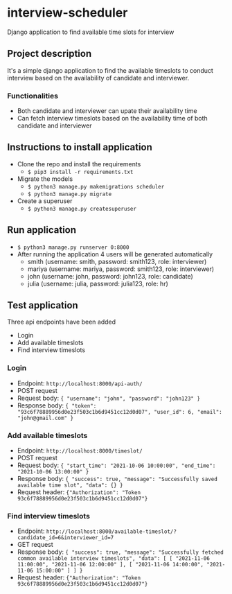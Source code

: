 # interview-scheduler
Django application to find available time slots for interview

## Project description
It's a simple django application to find the available timeslots to conduct interview based on the availability of
candidate and interviewer.

### Functionalities
- Both candidate and interviewer can upate their availability time
- Can fetch interview timeslots based on the availability time of both candidate and interviewer

## Instructions to install application
- Clone the repo and install the requirements
  - `$ pip3 install -r requirements.txt`
- Migrate the models
  - `$ python3 manage.py makemigrations scheduler`
  - `$ python3 manage.py migrate`
- Create a superuser
  - `$ python3 manage.py createsuperuser`

## Run application
- `$ python3 manage.py runserver 0:8000`
- After running the application 4 users will be generated automatically
  - smith (username: smith, password: smith123, role: interviewer)
  - mariya (username: mariya, password: smith123, role: interviewer)
  - john (username: john, password: john123, role: candidate)
  - julia (username: julia, password: julia123, role: hr)

## Test application
Three api endpoints have been added
- Login
- Add available timeslots
- Find interview timeslots
    
### Login
- Endpoint: `http://localhost:8000/api-auth/`
- POST request
- Request body: `{
    "username": "john",
    "password": "john123"
}`
- Response body: `{
    "token": "93c6f78889956d0e23f503c1b6d9451cc12d0d07",
    "user_id": 6,
    "email": "john@gmail.com"
}`
### Add available timeslots
- Endpoint: `http://localhost:8000/timeslot/`
- POST request
- Request body: `{
    "start_time": "2021-10-06 10:00:00",
    "end_time": "2021-10-06 13:00:00"
}`
- Response body: `{
    "success": true,
    "message": "Successfully saved available time slot",
    "data": {}
}`
- Request header: `{"Authorization": "Token 93c6f78889956d0e23f503c1b6d9451cc12d0d07"}` 
### Find interview timeslots
- Endpoint: `http://localhost:8000/available-timeslot/?candidate_id=6&interviewer_id=7`
- GET request
- Response body: `{
    "success": true,
    "message": "Successfully fetched common available interview timeslots",
    "data": [
        [
            "2021-11-06 11:00:00",
            "2021-11-06 12:00:00"
        ],
        [
            "2021-11-06 14:00:00",
            "2021-11-06 15:00:00"
        ]
    ]
}`
- Request header: `{"Authorization": "Token 93c6f78889956d0e23f503c1b6d9451cc12d0d07"}` 
